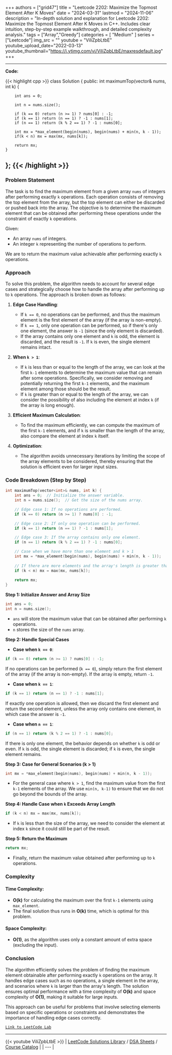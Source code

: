 
+++
authors = ["grid47"]
title = "Leetcode 2202: Maximize the Topmost Element After K Moves"
date = "2024-03-31"
lastmod = "2024-11-06"
description = "In-depth solution and explanation for Leetcode 2202: Maximize the Topmost Element After K Moves in C++. Includes clear intuition, step-by-step example walkthrough, and detailed complexity analysis."
tags = ["Array","Greedy"]
categories = [
    "Medium"
]
series = ["Leetcode"]
img_src = ""
youtube = "ViliZpbLtbE"
youtube_upload_date="2022-03-13"
youtube_thumbnail="https://i.ytimg.com/vi/ViliZpbLtbE/maxresdefault.jpg"
+++



---
**Code:**

{{< highlight cpp >}}
class Solution {
public:
    int maximumTop(vector<int>& nums, int k) {

        int ans = 0;
        
        int n = nums.size();
        
        if (k == 0) return (n >= 1) ? nums[0] : -1;
        if (k == 1) return (n == 1) ? -1 : nums[1];
        if (n == 1) return (k % 2 == 1) ? -1 : nums[0];
        
        int mx = *max_element(begin(nums), begin(nums) + min(n, k - 1));
        if(k < n) mx = max(mx, nums[k]);
        
        return mx;
    }
};
{{< /highlight >}}
---

### Problem Statement

The task is to find the maximum element from a given array `nums` of integers after performing exactly `k` operations. Each operation consists of removing the top element from the array, but the top element can either be discarded or pushed back into the array. The objective is to determine the maximum element that can be obtained after performing these operations under the constraint of exactly `k` operations.

Given:
- An array `nums` of integers.
- An integer `k` representing the number of operations to perform.

We are to return the maximum value achievable after performing exactly `k` operations.

### Approach

To solve this problem, the algorithm needs to account for several edge cases and strategically choose how to handle the array after performing up to `k` operations. The approach is broken down as follows:

1. **Edge Case Handling**:
   - If `k == 0`, no operations can be performed, and thus the maximum element is the first element of the array (if the array is non-empty).
   - If `k == 1`, only one operation can be performed, so if there's only one element, the answer is `-1` (since the only element is discarded).
   - If the array contains only one element and `k` is odd, the element is discarded, and the result is `-1`. If `k` is even, the single element remains intact.

2. **When `k > 1`**:
   - If `k` is less than or equal to the length of the array, we can look at the first `k-1` elements to determine the maximum value that can remain after some operations. Specifically, we consider removing and potentially returning the first `k-1` elements, and the maximum element among those should be the result.
   - If `k` is greater than or equal to the length of the array, we can consider the possibility of also including the element at index `k` (if the array is long enough).

3. **Efficient Maximum Calculation**:
   - To find the maximum efficiently, we can compute the maximum of the first `k-1` elements, and if `k` is smaller than the length of the array, also compare the element at index `k` itself.

4. **Optimization**:
   - The algorithm avoids unnecessary iterations by limiting the scope of the array elements to be considered, thereby ensuring that the solution is efficient even for larger input sizes.

### Code Breakdown (Step by Step)

```cpp
int maximumTop(vector<int>& nums, int k) {
    int ans = 0;  // Initialize the answer variable.
    int n = nums.size();  // Get the size of the nums array.

    // Edge case 1: If no operations are performed.
    if (k == 0) return (n >= 1) ? nums[0] : -1;

    // Edge case 2: If only one operation can be performed.
    if (k == 1) return (n == 1) ? -1 : nums[1];

    // Edge case 3: If the array contains only one element.
    if (n == 1) return (k % 2 == 1) ? -1 : nums[0];

    // Case when we have more than one element and k > 1
    int mx = *max_element(begin(nums), begin(nums) + min(n, k - 1));
    
    // If there are more elements and the array's length is greater than k, consider nums[k].
    if (k < n) mx = max(mx, nums[k]);
    
    return mx;
}
```

**Step 1: Initialize Answer and Array Size**
```cpp
int ans = 0;
int n = nums.size();
```
- `ans` will store the maximum value that can be obtained after performing `k` operations.
- `n` stores the size of the `nums` array.

**Step 2: Handle Special Cases**
- **Case when `k == 0`**:
```cpp
if (k == 0) return (n >= 1) ? nums[0] : -1;
```
If no operations can be performed (`k == 0`), simply return the first element of the array (if the array is non-empty). If the array is empty, return `-1`.

- **Case when `k == 1`**:
```cpp
if (k == 1) return (n == 1) ? -1 : nums[1];
```
If exactly one operation is allowed, then we discard the first element and return the second element, unless the array only contains one element, in which case the answer is `-1`.

- **Case when `n == 1`**:
```cpp
if (n == 1) return (k % 2 == 1) ? -1 : nums[0];
```
If there is only one element, the behavior depends on whether `k` is odd or even. If `k` is odd, the single element is discarded; if `k` is even, the single element remains.

**Step 3: Case for General Scenarios (k > 1)**
```cpp
int mx = *max_element(begin(nums), begin(nums) + min(n, k - 1));
```
- For the general case where `k > 1`, find the maximum value from the first `k-1` elements of the array. We use `min(n, k-1)` to ensure that we do not go beyond the bounds of the array.

**Step 4: Handle Case when `k` Exceeds Array Length**
```cpp
if (k < n) mx = max(mx, nums[k]);
```
- If `k` is less than the size of the array, we need to consider the element at index `k` since it could still be part of the result.

**Step 5: Return the Maximum**
```cpp
return mx;
```
- Finally, return the maximum value obtained after performing up to `k` operations.

### Complexity

#### Time Complexity:
- **O(k)** for calculating the maximum over the first `k-1` elements using `max_element`.
- The final solution thus runs in **O(k)** time, which is optimal for this problem.

#### Space Complexity:
- **O(1)**, as the algorithm uses only a constant amount of extra space (excluding the input).

### Conclusion

The algorithm efficiently solves the problem of finding the maximum element obtainable after performing exactly `k` operations on the array. It handles edge cases such as no operations, a single element in the array, and scenarios where `k` is larger than the array's length. The solution ensures optimal performance with a time complexity of **O(k)** and space complexity of **O(1)**, making it suitable for large inputs.

This approach can be useful for problems that involve selecting elements based on specific operations or constraints and demonstrates the importance of handling edge cases correctly.

[`Link to LeetCode Lab`](https://leetcode.com/problems/maximize-the-topmost-element-after-k-moves/description/)

---
{{< youtube ViliZpbLtbE >}}
| [LeetCode Solutions Library](https://grid47.xyz/leetcode/) / [DSA Sheets](https://grid47.xyz/sheets/) / [Course Catalog](https://grid47.xyz/courses/) |
| --- |
